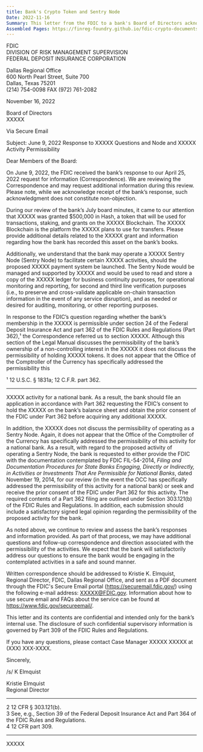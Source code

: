 ```yaml
---
title: Bank's Crypto Token and Sentry Node
Date: 2022-11-16
Summary: This letter from the FDIC to a bank's Board of Directors acknowledges receipt of the bank's June 9, 2022 response to the FDIC's April 25, 2022 information request. The FDIC notes that the bank was granted $500,000 in Hash tokens for use on the blockchain and requests additional details about this grant. The letter also addresses the bank's potential operation of a Sentry Node to facilitate payment system activities. The FDIC indicates that the bank should file an application under Part 362 of FDIC Rules and Regulations to obtain consent to hold tokens on its balance sheet and either provide documentation showing that operating a Sentry Node is permissible for national banks or seek FDIC consent under Part 362 for this activity. The letter references section 24 of the Federal Deposit Insurance Act, Part 362 of FDIC Rules and Regulations, and FIL-54-2014 regarding filing procedures. (AI-generated)
Assembled Pages: https://finreg-foundry.github.io/fdic-crypto-documents//assets/assembled_pages/pause_letter_2022-11-16.pdf
---
```

FDIC  
DIVISION OF RISK MANAGEMENT SUPERVISION  
FEDERAL DEPOSIT INSURANCE CORPORATION  

Dallas Regional Office  
600 North Pearl Street, Suite 700  
Dallas, Texas 75201  
(214) 754-0098 FAX (972) 761-2082  

November 16, 2022  

Board of Directors  
XXXXX  

Via Secure Email  

Subject: June 9, 2022 Response to XXXXX Questions and Node and XXXXX Activity Permissibility  

Dear Members of the Board:  

On June 9, 2022, the FDIC received the bank’s response to our April 25, 2022 request for information (Correspondence). We are reviewing the Correspondence and may request additional information during this review. Please note, while we acknowledge receipt of the bank’s response, such acknowledgment does not constitute non-objection.  

During our review of the bank’s July board minutes, it came to our attention that XXXXX was granted $500,000 in Hash, a token that will be used for transactions, staking, and grants on the XXXXX Blockchain. The XXXXX Blockchain is the platform the XXXXX plans to use for transfers. Please provide additional details related to the XXXXX grant and information regarding how the bank has recorded this asset on the bank’s books.  

Additionally, we understand that the bank may operate a XXXXX Sentry Node (Sentry Node) to facilitate certain XXXXX activities, should the proposed XXXXX payment system be launched. The Sentry Node would be managed and supported by XXXXX and would be used to read and store a copy of the XXXXX ledger for business continuity purposes, for operational monitoring and reporting, for second and third line verification purposes (i.e., to preserve and cross-validate applicable on-chain transaction information in the event of any service disruption), and as needed or desired for auditing, monitoring, or other reporting purposes.  

In response to the FDIC’s question regarding whether the bank’s membership in the XXXXX is permissible under section 24 of the Federal Deposit Insurance Act and part 362 of the FDIC Rules and Regulations (Part 362),¹ the Correspondence referred us to section XXXXX. Although this section of the Legal Manual discusses the permissibility of the bank’s ownership of a non-controlling interest in the XXXXX it does not discuss the permissibility of holding XXXXX tokens. It does not appear that the Office of the Comptroller of the Currency has specifically addressed the permissibility this  

¹ 12 U.S.C. § 1831a; 12 C.F.R. part 362.

---

XXXXX activity for a national bank. As a result, the bank should file an application in accordance with Part 362 requesting the FDIC’s consent to hold the XXXXX on the bank’s balance sheet and obtain the prior consent of the FDIC under Part 362 before acquiring any additional XXXXX.

In addition, the XXXXX does not discuss the permissibility of operating as a Sentry Node. Again, it does not appear that the Office of the Comptroller of the Currency has specifically addressed the permissibility of this activity for a national bank. As a result, with regard to the proposed activity of operating a Sentry Node, the bank is requested to either provide the FDIC with the documentation contemplated by FDIC FIL-54-2014, *Filing and Documentation Procedures for State Banks Engaging, Directly or Indirectly, in Activities or Investments That Are Permissible for National Banks*, dated November 19, 2014, for our review (in the event the OCC has specifically addressed the permissibility of this activity for a national bank) or seek and receive the prior consent of the FDIC under Part 362 for this activity. The required contents of a Part 362 filing are outlined under Section 303.121(b) of the FDIC Rules and Regulations. In addition, each submission should include a satisfactory signed legal opinion regarding the permissibility of the proposed activity for the bank.

As noted above, we continue to review and assess the bank’s responses and information provided. As part of that process, we may have additional questions and follow-up correspondence and direction associated with the permissibility of the activities. We expect that the bank will satisfactorily address our questions to ensure the bank would be engaging in the contemplated activities in a safe and sound manner.

Written correspondence should be addressed to Kristie K. Elmquist, Regional Director, FDIC, Dallas Regional Office, and sent as a PDF document through the FDIC's Secure Email portal (https://securemail.fdic.gov/) using the following e-mail address: XXXXX@FDIC.gov. Information about how to use secure email and FAQs about the service can be found at https://www.fdic.gov/secureemail/.

This letter and its contents are confidential and intended only for the bank’s internal use. The disclosure of such confidential supervisory information is governed by Part 309 of the FDIC Rules and Regulations.

If you have any questions, please contact Case Manager XXXXX XXXXX at (XXX) XXX-XXXX.

Sincerely,

/s/ K Elmquist

Kristie Elmquist  
Regional Director

---

2 12 CFR § 303.121(b).  
3 See, e.g., Section 39 of the Federal Deposit Insurance Act and Part 364 of the FDIC Rules and Regulations.  
4 12 CFR part 309.

---

XXXXX